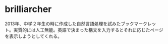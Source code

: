 # brilliarcher

2013年、中学２年生の時に作成した自然言語処理を試みたブックマークレット。実質的には人工無能。英語で決まった構文を入力するとそれに応じたページを表示しようとしてくれる。
